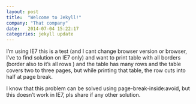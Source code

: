 ```yaml
---
layout: post
title:  "Welcome to Jekyll!"
company: "That company"
date:   2014-07-04 15:22:17
categories: jekyll update
---
```


I’m using IE7 this is a test (and I cant change browser version or browser, I’ve to find solution on IE7 only) and want to print table with all borders (border also to it’s all rows ) and the table has many rows and the table covers two to three pages, but while printing that table, the row cuts into half at page break. 

I know that this problem can be solved using page-break-inside:avoid, but this doesn’t work in IE7, pls share if any other solution.
